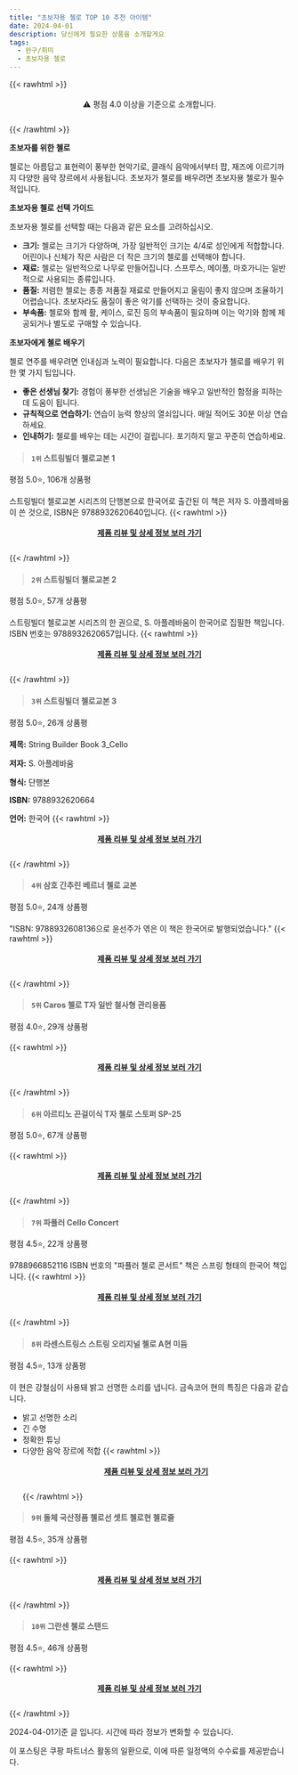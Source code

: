 ```yaml
---
title: "초보자용 첼로 TOP 10 추천 아이템"
date: 2024-04-01
description: 당신에게 필요한 상품을 소개할게요
tags:
  - 완구/취미
  - 초보자용 첼로
---
```

{{< rawhtml >}}<div class="toc" style="text-align: center; height: 50px; line-height: 2;">  <p>⚠️ 평점 4.0 이상을 기준으로 소개합니다.<br></p></div> {{< /rawhtml >}}

**초보자를 위한 첼로**

첼로는 아름답고 표현력이 풍부한 현악기로, 클래식 음악에서부터 팝, 재즈에 이르기까지 다양한 음악 장르에서 사용됩니다. 초보자가 첼로를 배우려면 초보자용 첼로가 필수적입니다.

**초보자용 첼로 선택 가이드**

초보자용 첼로를 선택할 때는 다음과 같은 요소를 고려하십시오.

* **크기:** 첼로는 크기가 다양하며, 가장 일반적인 크기는 4/4로 성인에게 적합합니다. 어린이나 신체가 작은 사람은 더 작은 크기의 첼로를 선택해야 합니다.
* **재료:** 첼로는 일반적으로 나무로 만들어집니다. 스프루스, 메이플, 마호가니는 일반적으로 사용되는 종류입니다.
* **품질:** 저렴한 첼로는 종종 저품질 재료로 만들어지고 울림이 좋지 않으며 조율하기 어렵습니다. 초보자라도 품질이 좋은 악기를 선택하는 것이 중요합니다.
* **부속품:** 첼로와 함께 활, 케이스, 로진 등의 부속품이 필요하며 이는 악기와 함께 제공되거나 별도로 구매할 수 있습니다.

**초보자에게 첼로 배우기**

첼로 연주를 배우려면 인내심과 노력이 필요합니다. 다음은 초보자가 첼로를 배우기 위한 몇 가지 팁입니다.

* **좋은 선생님 찾기:** 경험이 풍부한 선생님은 기술을 배우고 일반적인 함정을 피하는 데 도움이 됩니다.
* **규칙적으로 연습하기:** 연습이 능력 향상의 열쇠입니다. 매일 적어도 30분 이상 연습하세요.
* **인내하기:** 첼로를 배우는 데는 시간이 걸립니다. 포기하지 말고 꾸준히 연습하세요.


>#### `1위` 스트링빌더 첼로교본 1
평점 5.0⭐, 106개 상품평

스트링빌더 첼로교본 시리즈의 단행본으로 한국어로 출간된 이 책은 저자 S. 아플레바움이 쓴 것으로, ISBN은 9788932620640입니다.
{{< rawhtml >}}<div class="toc" style="text-align: center; height: 50px; line-height: 2;"><p><b><a href="https://link.coupang.com/re/AFFSDP?lptag=AF5033054&pageKey=20458971&itemId=188150658&vendorItemId=3447575247&traceid=V0-153-9f6e9aeb8e5a3297&requestid=20240401203643750112229072&token=31850B%7CGM">제품 리뷰 및 상세 정보 보러 가기</a></b><br></p> </div>{{< /rawhtml >}}

>#### `2위` 스트링빌더 첼로교본 2
평점 5.0⭐, 57개 상품평

스트링빌더 첼로교본 시리즈의 한 권으로, S. 아플레바움이 한국어로 집필한 책입니다. ISBN 번호는 9788932620657입니다.
{{< rawhtml >}}<div class="toc" style="text-align: center; height: 50px; line-height: 2;"><p><b><a href="https://link.coupang.com/re/AFFSDP?lptag=AF5033054&pageKey=20456917&itemId=188150661&vendorItemId=3447575251&traceid=V0-153-5c54e61dd128ffd7&requestid=20240401203643750112229072&token=31850B%7CGM">제품 리뷰 및 상세 정보 보러 가기</a></b><br></p> </div>{{< /rawhtml >}}

>#### `3위` 스트링빌더 첼로교본 3
평점 5.0⭐, 26개 상품평

**제목:** String Builder Book 3_Cello

**저자:** S. 아플레바움

**형식:** 단행본

**ISBN:** 9788932620664

**언어:** 한국어
{{< rawhtml >}}<div class="toc" style="text-align: center; height: 50px; line-height: 2;"><p><b><a href="https://link.coupang.com/re/AFFSDP?lptag=AF5033054&pageKey=20456890&itemId=188150664&vendorItemId=3447575248&traceid=V0-153-97f5b8c4a4072d54&requestid=20240401203643750112229072&token=31850B%7CGM">제품 리뷰 및 상세 정보 보러 가기</a></b><br></p> </div>{{< /rawhtml >}}

>#### `4위` 삼호 간추린 베르너 첼로 교본
평점 5.0⭐, 24개 상품평

"ISBN: 9788932608136으로 윤선주가 엮은 이 책은 한국어로 발행되었습니다."
{{< rawhtml >}}<div class="toc" style="text-align: center; height: 50px; line-height: 2;"><p><b><a href="https://link.coupang.com/re/AFFSDP?lptag=AF5033054&pageKey=20458943&itemId=193569342&vendorItemId=3458614928&traceid=V0-153-51b21e5cc2244ede&requestid=20240401203643750112229072&token=31850B%7CGM">제품 리뷰 및 상세 정보 보러 가기</a></b><br></p> </div>{{< /rawhtml >}}

>#### `5위` Caros 첼로 T자 일반 철사형 관리용품
평점 4.0⭐, 29개 상품평


{{< rawhtml >}}<div class="toc" style="text-align: center; height: 50px; line-height: 2;"><p><b><a href="https://link.coupang.com/re/AFFSDP?lptag=AF5033054&pageKey=4394725831&itemId=5211995807&vendorItemId=72521121695&traceid=V0-153-1c5dbb0d5ab017b8&requestid=20240401203643750112229072&token=31850B%7CGM">제품 리뷰 및 상세 정보 보러 가기</a></b><br></p> </div>{{< /rawhtml >}}

>#### `6위` 아르티노 끈걸이식 T자 첼로 스토퍼 SP-25
평점 5.0⭐, 67개 상품평


{{< rawhtml >}}<div class="toc" style="text-align: center; height: 50px; line-height: 2;"><p><b><a href="https://link.coupang.com/re/AFFSDP?lptag=AF5033054&pageKey=1798049650&itemId=3058836517&vendorItemId=71046811693&traceid=V0-153-372d6644fa86f836&requestid=20240401203643750112229072&token=31850B%7CGM">제품 리뷰 및 상세 정보 보러 가기</a></b><br></p> </div>{{< /rawhtml >}}

>#### `7위` 파퓰러 Cello Concert
평점 4.5⭐, 22개 상품평

9788966852116 ISBN 번호의 "파퓰러 첼로 콘서트" 책은 스프링 형태의 한국어 책입니다.
{{< rawhtml >}}<div class="toc" style="text-align: center; height: 50px; line-height: 2;"><p><b><a href="https://link.coupang.com/re/AFFSDP?lptag=AF5033054&pageKey=35261974&itemId=130791219&vendorItemId=3274435981&traceid=V0-153-6dbca9ec3ac545bd&requestid=20240401203643750112229072&token=31850B%7CGM">제품 리뷰 및 상세 정보 보러 가기</a></b><br></p> </div>{{< /rawhtml >}}

>#### `8위` 라센스트링스 스트링 오리지널 첼로 A현 미듐
평점 4.5⭐, 13개 상품평

이 현은 강철심이 사용돼 밝고 선명한 소리를 냅니다. 금속코어 현의 특징은 다음과 같습니다.

* 밝고 선명한 소리
* 긴 수명
* 정확한 튜닝
* 다양한 음악 장르에 적합
{{< rawhtml >}}<div class="toc" style="text-align: center; height: 50px; line-height: 2;"><p><b><a href="https://link.coupang.com/re/AFFSDP?lptag=AF5033054&pageKey=7110179120&itemId=17772595925&vendorItemId=84936779547&traceid=V0-153-6d5cf5d4327c4572&requestid=20240401203643750112229072&token=31850B%7CGM">제품 리뷰 및 상세 정보 보러 가기</a></b><br></p> </div>{{< /rawhtml >}}

>#### `9위` 돌체 국산정품 첼로선 셋트 첼로현 첼로줄
평점 4.5⭐, 35개 상품평


{{< rawhtml >}}<div class="toc" style="text-align: center; height: 50px; line-height: 2;"><p><b><a href="https://link.coupang.com/re/AFFSDP?lptag=AF5033054&pageKey=4674648731&itemId=5848390430&vendorItemId=73146641321&traceid=V0-153-35a9909412aafc0b&requestid=20240401203643750112229072&token=31850B%7CGM">제품 리뷰 및 상세 정보 보러 가기</a></b><br></p> </div>{{< /rawhtml >}}

>#### `10위` 그란센 첼로 스탠드
평점 4.5⭐, 46개 상품평


{{< rawhtml >}}<div class="toc" style="text-align: center; height: 50px; line-height: 2;"><p><b><a href="https://link.coupang.com/re/AFFSDP?lptag=AF5033054&pageKey=1758691112&itemId=2995239047&vendorItemId=70983516516&traceid=V0-153-495479cb247ed46f&requestid=20240401203643750112229072&token=31850B%7CGM">제품 리뷰 및 상세 정보 보러 가기</a></b><br></p> </div>{{< /rawhtml >}}


2024-04-01기준 글 입니다.
시간에 따라 정보가 변화할 수 있습니다.

이 포스팅은 쿠팡 파트너스 활동의 일환으로, 이에 따른 일정액의 수수료를 제공받습니다.